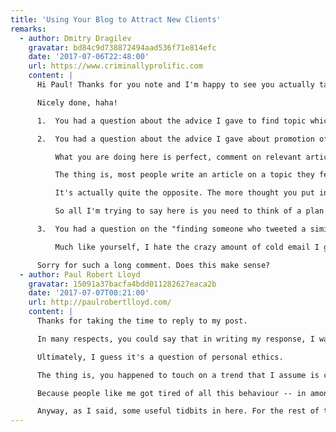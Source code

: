 ```yaml
---
title: 'Using Your Blog to Attract New Clients'
remarks:
  - author: Dmitry Dragilev
    gravatar: bd84c9d738872494aad536f71e814efc
    date: '2017-07-06T22:48:00'
    url: https://www.criminallyprolific.com
    content: |
      Hi Paul! Thanks for you note and I'm happy to see you actually take the challenge, this is exactly the type of thing I was expecting you to do! Write about something you're passionate about and engage in a dialog with folks by including your article as a relevant example!

      Nicely done, haha!

      1.  You had a question about the advice I gave to find topic which is going to rank really well on Google and write something about it. The trick here is to first find a topic which you are passionate to write about and only after try to find what has already been covered and written about extensively and what hasn't? All I am trying to tell you, write something unique which hasn't been said before which you think is valuable to people. Don't just write about something which has been talked to death already on every single blog. Make sense?

      2.  You had a question about the advice I gave about promotion of your article. These tactics are meant to help you think of ways to gain traction for your article. I 100% agree with you that you should not do anything which seems disingenuous or fishy or spammy, the ideas I share are just tactics to inspire you to promote your article once you write it.

          What you are doing here is perfect, comment on relevant articles with your response, great way to get traffic back to your site and promote your blog.

          The thing is, most people write an article on a topic they feel very passionate about and forget about it. They don't have any promotion strategy for the article and they think that the more articles they write the better traffic they'll get on their blog.

          It's actually quite the opposite. The more thought you put into writing the article and promoting it the more exposure you'll get on your blog.

          So all I'm trying to say here is you need to think of a plan of how you will promote your article.

      3.  You had a question on the "finding someone who tweeted a similar article and contacting them" advice. Again -- you are not emailing them to ask for a backlink, what you're doing is you're starting up a discussion with them on Twitter or on their blog by reacting to their tweet with something complementary and possibly better which you have written. The idea is to get them to possibly promote your article by tweeting as well. And again, only do this if it feels genuine and makes sense. If you are actually referencing someone in your article it makes perfect sense to let them know and reach out to them.

          Much like yourself, I hate the crazy amount of cold email I get asking me to comment or promote someone's articles. I'm not suggesting you spam a bunch of people with your article. I'm just suggesting you do what feels natural in terms of promotion, starting up conversations with relevant people who you mentioned in the article is a good way to do so.

      Sorry for such a long comment. Does this make sense?
  - author: Paul Robert Lloyd
    gravatar: 15091a37bacfa4bdd011282627eaca2b
    date: '2017-07-07T00:21:00'
    url: http://paulrobertlloyd.com/
    content: |
      Thanks for taking the time to reply to my post.

      In many respects, you could say that in writing my response, I was following the spirit of what you are suggesting, if not the exact techniques!

      Ultimately, I guess it's a question of personal ethics.

      The thing is, you happened to touch on a trend that I assume is considered best practice for getting inbound links. It used to be the case that people would be encouraged to write comments on blog posts, feigning interest and then linking to an article on your own site.

      Because people like me got tired of all this behaviour -- in amongst the lower grade spam -- and turned off comments, the advice now appears to engage with site authors over email, i.e. "I noticed a typo on one of your articles", or "I just shared an article you wrote" and after a few messages, ask for a link to be added. It's actually hilarious the lengths people will go to now to get a link added!! It seemed like your article was basically offering the same advice. If that's not the case, regardless, I'm afraid it will soon become ineffective because people will again get tired of entertaining these methods. Make sense?

      Anyway, as I said, some useful tidbits in here. For the rest of the advice, I'd just edge closer to being less interested in looking for Google-juice as an outcome, and more focused on building lasting relationships based on shared interests. That way, the links will flow naturally.
---
```

